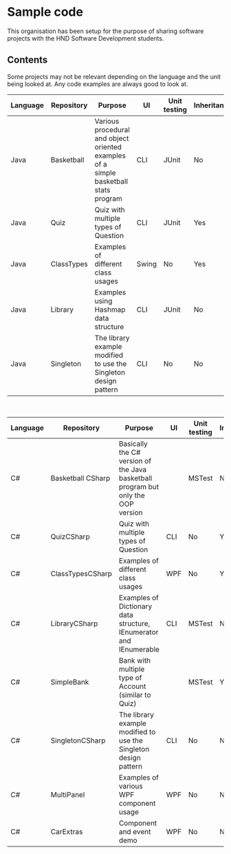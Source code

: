 # Sample code

This organisation has been setup for the purpose of sharing software projects with the HND Software Development students.

## Contents

Some projects may not be relevant depending on the language and the unit being looked at. Any code examples are always good to look at.

| Language | Repository | Purpose | UI | Unit testing | Inheritance | Interfaces |
|---|---|---|---|---|---|---|
| Java | Basketball | Various procedural and object oriented examples of a simple basketball stats program | CLI | JUnit | No | Yes |
| Java | Quiz | Quiz with multiple types of Question | CLI | JUnit | Yes | No |
| Java | ClassTypes | Examples of different class usages | Swing | No | Yes | Yes |
| Java | Library | Examples using Hashmap data structure | CLI | JUnit | No | No |
| Java | Singleton | The library example modified to use the Singleton design pattern | CLI | No | No | Yes |

<br>

| Language | Repository | Purpose | UI | Unit testing | Inheritance | Interfaces |
|---|---|---|---|---|---|---|
| C# | Basketball CSharp | Basically the C# version of the Java basketball program but only the OOP version | | MSTest | No | Yes |
| C# | QuizCSharp | Quiz with multiple types of Question | CLI | No | Yes | No |
| C# | ClassTypesCSharp | Examples of different class usages | WPF | No | Yes | Yes |
| C# | LibraryCSharp | Examples of Dictionary data structure, IEnumerator and IEnumerable | CLI | MSTest | No | Yes |
| C# | SimpleBank | Bank with multiple type of Account (similar to Quiz) | | MSTest| Yes | Yes |
| C# | SingletonCSharp | The library example modified to use the Singleton design pattern | CLI | No | No | Yes |
| C# | MultiPanel | Examples of various WPF component usage | WPF | No | No | No |
| C# | CarExtras | Component and event demo | WPF | No | No | Yes (3rd party |

